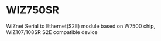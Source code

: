 # WIZ750SR
WIZnet Serial to Ethernet(S2E) module based on W7500 chip, WIZ107/108SR S2E compatible device
